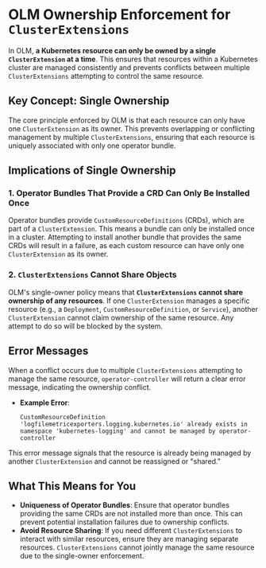 # OLM Ownership Enforcement for `ClusterExtensions`

In OLM, **a Kubernetes resource can only be owned by a single `ClusterExtension` at a time**. This ensures that resources within a Kubernetes cluster are managed consistently and prevents conflicts between multiple `ClusterExtensions` attempting to control the same resource.

## Key Concept: Single Ownership

The core principle enforced by OLM is that each resource can only have one `ClusterExtension` as its owner. This prevents overlapping or conflicting management by multiple `ClusterExtensions`, ensuring that each resource is uniquely associated with only one operator bundle.

## Implications of Single Ownership

### 1. Operator Bundles That Provide a CRD Can Only Be Installed Once

Operator bundles provide `CustomResourceDefinitions` (CRDs), which are part of a `ClusterExtension`. This means a bundle can only be installed once in a cluster. Attempting to install another bundle that provides the same CRDs will result in a failure, as each custom resource can have only one `ClusterExtension` as its owner.


### 2. `ClusterExtensions` Cannot Share Objects

OLM's single-owner policy means that **`ClusterExtensions` cannot share ownership of any resources**. If one `ClusterExtension` manages a specific resource (e.g., a `Deployment`, `CustomResourceDefinition`, or `Service`), another `ClusterExtension` cannot claim ownership of the same resource. Any attempt to do so will be blocked by the system.

## Error Messages

When a conflict occurs due to multiple `ClusterExtensions` attempting to manage the same resource, `operator-controller` will return a clear error message, indicating the ownership conflict.

- **Example Error**:
  ```plaintext
  CustomResourceDefinition 'logfilemetricexporters.logging.kubernetes.io' already exists in namespace 'kubernetes-logging' and cannot be managed by operator-controller
  ```

This error message signals that the resource is already being managed by another `ClusterExtension` and cannot be reassigned or "shared."

## What This Means for You

- **Uniqueness of Operator Bundles**: Ensure that operator bundles providing the same CRDs are not installed more than once. This can prevent potential installation failures due to ownership conflicts.
- **Avoid Resource Sharing**: If you need different `ClusterExtensions` to interact with similar resources, ensure they are managing separate resources. `ClusterExtensions` cannot jointly manage the same resource due to the single-owner enforcement.
